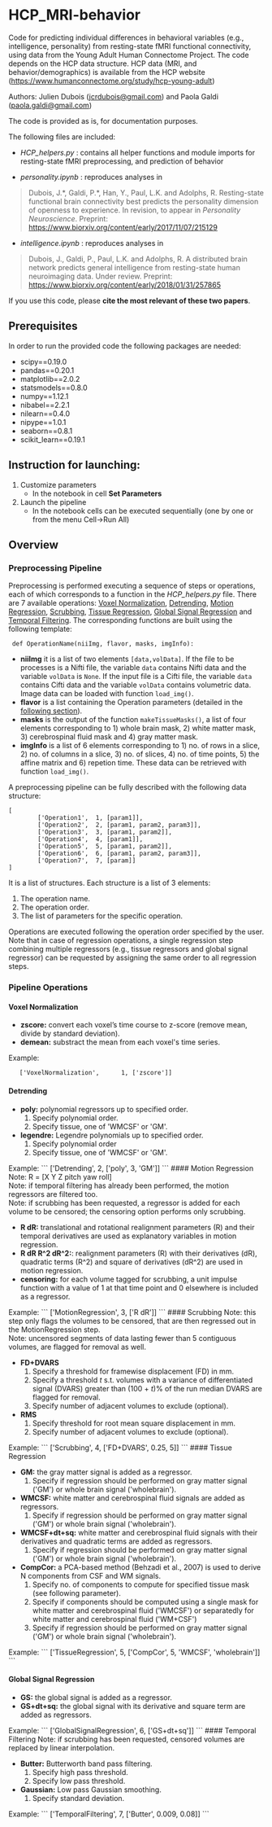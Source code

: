 # HCP_MRI-behavior
Code for predicting individual differences in behavioral variables (e.g., intelligence, personality) from resting-state fMRI functional connectivity, using data from the Young Adult Human Connectome Project. The code depends on the HCP data structure. HCP data (MRI, and behavior/demographics) is available from the HCP website (https://www.humanconnectome.org/study/hcp-young-adult)

Authors: Julien Dubois (jcrdubois@gmail.com) and Paola Galdi (paola.galdi@gmail.com)

The code is provided as is, for documentation purposes. 

The following files are included:

  * *HCP_helpers.py* : contains all helper functions and module imports for resting-state fMRI preprocessing, and prediction of behavior

  * *personality.ipynb* : reproduces analyses in 
  > Dubois, J.\*, Galdi, P.\*, Han, Y., Paul, L.K. and Adolphs, R. Resting-state functional brain connectivity best predicts the personality dimension of openness to experience. In revision, to appear in *Personality Neuroscience*. Preprint: https://www.biorxiv.org/content/early/2017/11/07/215129

  * *intelligence.ipynb* : reproduces analyses in 
  > Dubois, J., Galdi, P., Paul, L.K. and Adolphs, R. A distributed brain network predicts general intelligence from resting-state human neuroimaging data. Under review. Preprint: https://www.biorxiv.org/content/early/2018/01/31/257865


If you use this code, please **cite the most relevant of these two papers**. 

## Prerequisites

In order to run the provided code the following packages are needed:

- scipy==0.19.0
- pandas==0.20.1
- matplotlib==2.0.2
- statsmodels==0.8.0
- numpy==1.12.1
- nibabel==2.2.1
- nilearn==0.4.0
- nipype==1.0.1
- seaborn==0.8.1
- scikit_learn==0.19.1

## Instruction for launching:
1. Customize parameters
	* In the notebook in cell <b>Set Parameters</b>
2. Launch the pipeline
	* In the notebook cells can be executed sequentially (one by one or from the menu Cell->Run All)

## Overview

### Preprocessing Pipeline
Preprocessing is performed executing a sequence of steps or operations, each of which corresponds to a function in the *HCP_helpers.py* file. There are 7 available operations: [Voxel Normalization](#voxel-normalization), [Detrending](#detrending), [Motion Regression](#motion-regression), [Scrubbing](#voxel-normalization), [Tissue Regression](#tissue-regression), [Global Signal Regression](#global-signal-regression) and [Temporal Filtering](#temporal-filtering). The corresponding functions are built using the following template:

```
 def OperationName(niiImg, flavor, masks, imgInfo):
```

* <b>niiImg</b> it is a list of two elements `[data,volData]`. If the file to be processes is a Nifti file, the variable `data` contains Nifti data and the variable `volData` is `None`. If the input file is a Cifti file, the variable `data` contains Cifti data and the variable `volData` contains volumetric data. Image data can be loaded with function `load_img()`.
* <b>flavor</b> is a list containing the Operation parameters (detailed in the [following section](#pipeline-operations)).
* <b>masks</b> is the output of the function `makeTissueMasks()`, a list of four elements corresponding to 1) whole brain mask, 2) white matter mask, 3) cerebrospinal fluid mask and 4) gray matter mask. 
* <b>imgInfo</b> is a list of 6 elements corresponding to 1) no. of rows in a slice, 2) no. of columns in a slice, 3) no. of slices, 4) no. of time points, 5) the affine matrix and 6) repetion time. These data can be retrieved with function `load_img()`.

A preprocessing pipeline can be fully described with the following data structure:

```
[
        ['Operation1',  1, [param1]],
        ['Operation2',  2, [param1, param2, param3]],
        ['Operation3',  3, [param1, param2]],
        ['Operation4',  4, [param1]],
        ['Operation5',  5, [param1, param2]],
        ['Operation6',  6, [param1, param2, param3]],
        ['Operation7',  7, [param]]
]
```
It is a list of structures. Each structure is a list of 3 elements:
1. The operation name.
2. The operation order.
3. The list of parameters for the specific operation.

Operations are executed following the operation order specified by the user. Note that in case of regression operations, a single regression step combining multiple regressors (e.g., tissue regressors and global signal regressor) can be requested by assigning the same order to all regression steps.

### Pipeline Operations

#### Voxel Normalization
* <b>zscore:</b> convert each voxel’s time course to z-score (remove mean, divide by standard deviation).
* <b>demean:</b> substract the mean from each voxel's time series.

Example:
```
   ['VoxelNormalization',      1, ['zscore']]
```
#### Detrending
  <ul>
    <li> <b>poly:</b> polynomial regressors up to specified order.
	<ol><li>Specify polynomial order.</li>
	<li>Specify tissue, one of 'WMCSF' or 'GM'.</li> </li></ol>
    <li> <b>legendre:</b> Legendre polynomials up to specified order.
	<ol><li>Specify polynomial order 
	<li>Specify tissue, one of 'WMCSF' or 'GM'.</ol>
  </ul>
Example:
```
 ['Detrending',      2, ['poly', 3, 'GM']]
```
#### Motion Regression 
Note: R = [X Y Z pitch yaw roll]<br>
Note: if temporal filtering has already been performed, the motion regressors are filtered too. <br>
Note: if scrubbing has been requested, a regressor is added for each volume to be censored; the censoring option performs only scrubbing.
  <ul> 
  <li> <b>R dR:</b> translational and rotational realignment parameters (R) and their temporal derivatives are used as explanatory variables in motion regression.
  <li> <b>R dR R^2 dR^2:</b>: realignment parameters (R) with their derivatives (dR), quadratic terms (R^2) and square of derivatives (dR^2) are used in motion regression.
  <li> <b>censoring:</b> for each volume tagged for scrubbing, a unit impulse function  with a value of 1 at that time point and 0 elsewhere is included as a regressor.
  </ul>
Example:
```
 ['MotionRegression',      3, ['R dR']]
```
#### Scrubbing
Note: this step only flags the volumes to be censored, that are then regressed out in the MotionRegression step.<br>
Note: uncensored segments of data lasting fewer than 5 contiguous volumes, are flagged for removal as well.
  <ul>
  <li> <b>FD+DVARS</b>
<ol><li> Specify a threshold for framewise displacement (FD) in mm.
<li> Specify a threshold <i>t</i> s.t. volumes with a variance of differentiated signal (DVARS) greater than (100 + <i>t</i>)% of the run median DVARS are flagged for removal.
<li> Specify number of adjacent volumes to exclude (optional).
</ol>
  <li> <b>RMS</b>
<ol> <li> Specify threshold for root mean square displacement in mm.
<li> Specify number of adjacent volumes to exclude (optional).
</ol>
  </ul>
Example:
```
 ['Scrubbing',      4, ['FD+DVARS', 0.25, 5]]
```
#### Tissue Regression 
  <ul>
  <li> <b>GM:</b> the gray matter signal is added as a regressor.
	<ol><li>Specify if regression should be performed on gray matter signal ('GM') or whole brain signal ('wholebrain').</ol>
  <li> <b>WMCSF:</b> white matter and cerebrospinal fluid signals are added as regressors.
	<ol><li>Specify if regression should be performed on gray matter signal ('GM') or whole brain signal ('wholebrain').</ol>
  <li> <b>WMCSF+dt+sq:</b> white matter and cerebrospinal fluid signals with their derivatives and quadratic terms are added as regressors.
	<ol><li>Specify if regression should be performed on gray matter signal ('GM') or whole brain signal ('wholebrain').</ol>
  <li> <b>CompCor:</b> a PCA-based method (Behzadi et al., 2007) is used to derive N components from CSF and WM signals.
	<ol><li>Specify no. of components to compute for specified tissue mask (see following parameter).
	<li> Specify if components should be computed using a single mask for white matter and cerebrospinal fluid ('WMCSF') or separatedly for white matter and cerebrospinal fluid ('WM+CSF')
	<li>Specify if regression should be performed on gray matter signal ('GM') or whole brain signal ('wholebrain').
	</ol>
  </ul>
Example:
```
['TissueRegression',        5, ['CompCor', 5, 'WMCSF', 'wholebrain']]
```

#### Global Signal Regression
<ul>
<li> <b>GS:</b> the global signal is added as a regressor.
<li> <b>GS+dt+sq:</b> the global signal with its derivative and square term are added as regressors.
</ul>
Example:
```
 ['GlobalSignalRegression',      6, ['GS+dt+sq']]
```
#### Temporal Filtering
Note: if scrubbing has been requested, censored volumes are replaced by linear interpolation.
  <ul>
  <li> <b>Butter:</b> Butterworth band pass filtering.
<ol><li>Specify high pass threshold.
<li> Specify low pass threshold. </ol>
  <li> <b>Gaussian:</b> Low pass Gaussian smoothing.
	<ol><li>Specify standard deviation.</ol>
  </ul>
Example:
```
 ['TemporalFiltering',       7, ['Butter', 0.009, 0.08]]
```

